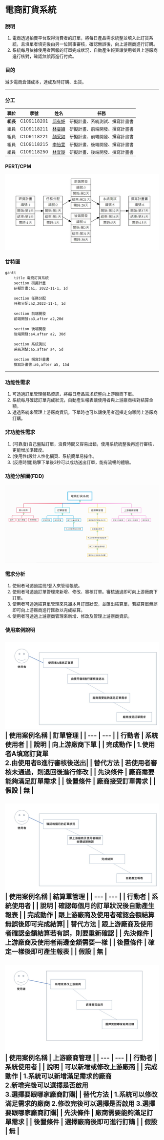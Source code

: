 # 電商訂貨系統
### 說明
1. 電商透過拍賣平台取得消費者的訂單，將每日產品需求統整並填入此訂貨系統，且填單者填完後由另一位同事審核，確認無誤後，向上游廠商進行訂購。
2. 系統每月依據使用者回報的訂單完成狀況，自動產生報表讓使用者與上游廠商進行核對，確認無誤再進行付款。
### 目的
減少電商倉儲成本，達成及時訂購、出貨。
***
### 分工
| 職位 | 學號 | 姓名 | 任務 |
| :---: | :---: | :---: | :---: |
| **組長** | C109118201 | [邱有妤](https://github.com/Wendy30418/2022-3b/blob/main/README.md) | 研擬計畫、系統測試、撰寫計畫書 |
| 組員 | C109118211 | [林姿穎](https://github.com/abcdefuuuu/2022-3b/blob/main/README.md) | 研擬計畫、前端開發、撰寫計畫書 |
| 組員 | C109118221 | [顏采如](https://github.com/0808jessie/2022-3b/blob/main/README.md) | 研擬計畫、前端開發、撰寫計畫書 |
| 組員 | C109118215 | [李怡萱](https://github.com/bovcu13/2022-3b) | 研擬計畫、後端開發、撰寫計畫書 |
| 組員 | C109118250 | [林宜璇](https://github.com/Hsxxnil/2022-3b/blob/main/README.md) | 研擬計畫、後端開發、撰寫計畫書 |
### PERT/CPM
![PERT](PERT.jpg "PERT")
### 甘特圖
```mermaid
gantt
    title 電商訂貨系統
    section 研擬計畫
    研擬計畫:a1, 2022-11-1, 1d
    
    section 任務分配
    任務分配:a2,2022-11-1, 1d
    
    section 前端開發
    前端開發:a3,after a2,20d
    
    section 後端開發
    後端開發:a4,after a2, 30d
    
    section 系統測試
    系統測試:a5,after a4, 5d
    
    section 撰寫計畫書
    撰寫計畫書:a6,after a5, 15d
```
***
### 功能性需求
1. 可透過訂單管理盤點資訊，將每日產品需求統整向上游廠商下單。
2. 系統每月確認訂單完成狀況，自動產生報表讓使用者與上游廠商核對結算金額。
3. 透過系統來管理上游廠商資訊，下單時也可以讓使用者選擇走向哪間上游廠商訂購。
### 非功能性需求
1. (可靠度)自己盤點訂單，浪費時間又容易出錯，使用系統統整後再進行審核，更能增加準確度。
2. (使用性)設計人性化網頁、系統簡單易操作。
3. (反應時間)點擊下單後3秒可以成功送出訂單，能有流暢的體驗。
### 功能分解圖(FDD)
![FDD](FDD.jpg "FDD")
### 需求分析
1. 使用者可透過註冊/登入來管理帳號。
2. 使用者可透過訂單管理來新增、修改、審核訂單。審核通過即可向上游廠商下訂單。
3. 使用者可透過結算單管理來見識本月訂單狀況，並匯出結算單，若結算單無誤即可向上游廠商進行匯款以完成結算。
4. 使用者可透過上游廠商管理來新增、修改及管理上游廠商資訊。
### 使用案例說明
![case1](case1.jpg "case1")
| 使用案例名稱 | 訂單管理 |
| --- | --- |
| 行動者 | 系統使用者 |
| 說明 | 向上游廠商下單 |
| 完成動作 | 1.使用者A填寫訂貨單<br> 2.由使用者B進行審核後送出|
| 替代方法 | 若使用者審核未通過，則退回後進行修改 |
| 先決條件 | 廠商需要能夠滿足訂單需求 |
| 後置條件 | 廠商接受訂單需求 |
| 假設 | 無 |
---
![case2](case2.JPG "case2")
| 使用案例名稱 | 結算單管理 |
| --- | --- |
| 行動者 | 系統使用者 |
| 說明 | 確認每個月的訂單狀況後自動產生報表 |
| 完成動作 | 跟上游廠商及使用者確認金額結算無誤後即可完成結算|
| 替代方法 | 跟上游廠商及使用者確認金額結算若有誤，則要重新確認 |
| 先決條件 | 上游廠商及使用者兩邊金額需要一樣 |
| 後置條件 | 確定一樣後即可產生報表 |
| 假設 | 無 |
---
![case3](case3.JPG "case3")
| 使用案例名稱 | 上游廠商管理 |
| --- | --- |
| 行動者 | 系統使用者 |
| 說明 | 可以新增或修改上游廠商 |
| 完成動作 | 1.系統可以新增滿足需求的廠商 <br>2.新增完後可以選擇是否啟用<br> 3.選擇要跟哪家廠商訂購|
| 替代方法 | 1.系統可以修改滿足需求的廠商 2.修改完後可以選擇是否啟用 3.選擇要跟哪家廠商訂購|
| 先決條件 | 廠商需要能夠滿足訂單需求 |
| 後置條件 | 選擇廠商後即可進行訂購 |
| 假設 | 無 |
---
